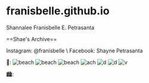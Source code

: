 # franisbelle.github.io
Shannalee Franisbelle E. Petrasanta

==Shae's Archive==

Instagram: @franisbelle   \\   Facebook: Shayne Petrasanta

🐚:
![beach](https://chat.google.com/u/0/api/get_attachment_url?url_type=FIFE_URL&content_type=image%2Fpng&attachment_token=AOo0EEUy4VoZONGX71twyGwFR%2F7tWU2PLh4mrQrCGoih94tlh%2FzLiD7MjWuO%2BEYdnP%2F1PJUjOtAwrnqLws8n370jEuVxpxEG9Y3964Vo8%2BHoOlrBNb9NhAOfzCawIstQE%2FlxXUiy18qxrg9KMqoP8bJu5XyQ1V8Ixi7BEX6pde%2BJGwq%2Fud8f0u2Pf502mm1%2FP%2BAzO1mcMzFCP%2ByiN6BZqs%2Fl2zHfvxwIow9zyKNNfvksrDhun2Eu2MDEgonlCxDxrnUef1EXUVJV71vC0NfkhtRzL394qe5o8cSjMC2916%2B9TYt7AgSKT42yBRLWgTjvj2NODjfRM%2FOrCBLUXxDEU%2BVKSiEJRe%2BtREkZq%2B%2FAQp4lVHvszXNf8a2FZiXsDUlPkgPuVPZrDC6bJEfK3J6CNhBnxLkV9MjukAxdbS%2Bu%2BFkBZuQBPZisPZ5HqFtX1XnGQ41pz222CsXqORMAWNXSQ8fqmuN8eksFOJIZZEbmFydsGWabQuHgg0ofITW7dy%2FVfy15P7k4efIVkK6v3lHVyFl0arY6BWP49LqVCE0dYyyYT8RJhJRT%2BZtO%2B2bfyywg&sz=w1920-h931)
![beach](https://chat.google.com/u/0/api/get_attachment_url?url_type=FIFE_URL&content_type=image%2Fpng&attachment_token=AOo0EEWld04WgiQkQZuWqRSxAoAOEQt324vmnl4Ks%2BnYC1m0QnM14%2F8mUsT8%2Fr1yghO7KGQnY6NeOzgqcWzMTBg29wceF9frrV6g2MeUdNnWJ3MIOPcETFUzb83w4nGvXZsdOjpUT9faiOomN6Iy2hNhMrV59zsWR4q6SIuB0Ef9x8qsbMe3ibFMrfgQiiQIle%2FXPFtTBqNZdWh6rUuX1W5RnitpLRoNLRfnOAGbA%2B37d5A%2FHSIEO1ZIB%2BkAGSwU6gj4Er5BcrQxkuPxZCkssNVW2i8bvvikfyq92Jeh7KENcQzVoHKGcRuZCrjZJUckI3w9MwuThKgz9RMnMGpsqRf2EuPVqJYbvMkuE6GveiLUxyvKcR6JcZLQdA%2F63n5ONrQzHdmC0XdgbINL6fd9UvfyeeOhmeAA9ZaNW84WFbby9buyLL0K9G4soaqdhtF86R5Kg3EEdSe%2BdIGazQ9FG2N%2Byzraf2hlougdYDwex286wL8cMK%2BocQGbwnnP2qAj%2FdgSGHLKv8Vb5cb4evDquCIq3JOZSmC0nqclnVARhLA%2B65E%2FWPsnQUl0BROIx4PZ9g%3D%3D&sz=w1920-h931)
![beach](https://chat.google.com/u/0/api/get_attachment_url?url_type=FIFE_URL&content_type=image%2Fpng&attachment_token=AOo0EEVFDLJHxjerYpvyof1CpAyJRKBFb9gjelFWwvMdJFFd4%2BGUnkUy2gMjjDQbXPCEqqe4aonYTr89W4i%2B5EnnJ0tCk303fasfz%2BrulCEfohDLwAzwZ5FyD6ad0ZDZLpt%2BtzJ39BY0U%2F73jK4X9ApVhfakYrKeTK7R6SD6BMAnYjNyowhcAZ9lUjjU6wwKJ1qtcumidUT%2FKKEYioNfIIAo0nVB%2ByRZKIEWNTSbz0VPSYacnrUfVRyS7UhVM3Ozb%2BeE8LhkL1njUJcz77MaBHkQ1Nz7RoqS%2BwGYgJspnbZkJomWdHD1E10Ng%2B28OY33Bs0rUTaV7Lm%2Bh4b4eqVADX%2BILMLNInDJzK3faTq%2FyXQPgegg8X%2Bu1OAyOSAmL1wVNqfKcvwQxofrXsYgwOOK1uAyN4%2F0QydqKXhI8QGR1oi5k%2F8552ilh05PSgfUrueuiOmBzPCHz9gcb0%2BdfHEsylPnp0ZDk%2Fr40pw4AafXFcDG0tQKue5LSon0z4SF64s3toUdpgE%2BjMNJoNQMt%2BqFFp1RDBpH2Pegu21xlVk%2BMBrIGfZcuc846X010dDGJUh0GA%3D%3D&sz=w1920-h931)
![ach](https://chat.google.com/u/0/api/get_attachment_url?url_type=FIFE_URL&content_type=image%2Fjpeg&attachment_token=AOo0EEWY7aTTQhZEWuh2RZ8n6IMuIhFlhqo3jVFNJ3CGUyGe5MAcXNxSwoLFPUXSYOO%2FBSbpUCTTYVQHZVnj8lokrcb9U4Yt7O3YJZ5o9zsSt7zcRp7IzQ0Vl4%2FXwnDPIE5vtItBGUHmcQzCr01%2FVSWPzhwdPdGzFJeSCnp4eJsPLvsnxdlfNwpGW5cMF3FhNfcM7bv5VnCUdqPVGVp4OzHmru95LGX9xuiN4I4tSEPRhC3KHG%2B415pI1nyMQ%2Brf8j7rmh%2F%2BJPzjMvYmHcNYy4ZjZBb7UJIu2%2BH0ilLoipo58YxdseDXy4efzbRFAfYhsoqu6B5aOf6BAMCJvxOXoD5marT2pK%2FCKwY%2FRgJouzn2hwas1BOv99rEotiO4fZjdJu73rzuVEN2oDvvPwQwHIe07qh21ZbVX8I8DC5oCOd11xJjebhmI91DNBfsWu1ea885V82bcKcMY2EIGWKXRe8zO%2BGaFt17vUZyQKetAhWSUonKN4SEKLzEofRMXegtWmr1%2BDfbfM4jjpQEDGBe0nIUzozdyZEPjP0x0M4VWdmqr0mbIt6D7ta3exYbwi%2FHuwUeoX%2FNtQ4f1obe2tVfo5tB1WFo&sz=w1920-h931)
![d](https://chat.google.com/u/0/api/get_attachment_url?url_type=FIFE_URL&content_type=image%2Fjpeg&attachment_token=AOo0EEWGNaKP%2F54F8ehleuqxrgBZ%2BKQRCFYceYuA2kFajqfyQqE%2BZLJRU8ZW7ns%2FfSlPsXuWhhvObc2%2FMK0YCphqZwPFUEuoK7c02l4aSry2HYmjeGebzAEI8PmvPIR2dKys%2BZbaCh%2FXk%2BtuCxPsZj5S%2BF4L9hCTScdGHWRWWOGcnrHVi4b%2BnV%2B4eCkz6gUGBbZgQtl%2FyPWKa9VESzARMuIXR8T55tApZwIlZkjcmxTXc2I4ALyun7ZQMUV1evHKqatdEl%2FGseUkLfdJ5rZ1kq%2BIqLrgfjsCMU3eQ%2BDi2VdOSjRUhdXDVfkkUlVoM7mEt97Lh2vMGlc6m1eZiJbOGTq0feWB4iLPsQwb%2FQKVARZr4X2oLsPMKtOD6SYDj4oMXzY13uXvuBnlUgG0o4jhcYE792E0kYUpcItQknKfF6QG52c5LrgroWG9K6l34GV1jXeQxbeD3UL9jnCuqNG9mo21BTF4QXfyzvb3BFuzt7GTSNKQTHtgTIOGVoCSztvyvryUqCBIHLXSy1VsmMsubnBfXYOM9S8jlukUXp8NAE8aQrhutLcxiD2UBlgwrsC25nF%2BqgaUvu%2FMHO6Qwf3O8FZMWIt7Pw%3D%3D&sz=w1920-h931)
![d](https://chat.google.com/u/0/api/get_attachment_url?url_type=FIFE_URL&content_type=image%2Fpng&attachment_token=AOo0EEXAMpOGTe5jwhXieQAaZO9kMTOPonaOncWB4A2petfYcGSO66Imy5118BA2Xo4Q41qamMcMUiLC4EzxcCizm8CCu3j0Yokb9kdeJBJZ%2FWeTFp959ULWe8EQkQTbsGtVOFmPqZlFlXV7S0MI4huzIT3tdzYw4F9ar9xKF7GVGfe75ceDynh37ZKao56fdSnQnm4lP7zBQLkW8tUr7T7wq%2Fr3w1GHaxr4yyfoZQ1MMey%2Bjz49K%2FFNDu1BY%2FyLoCVPKULPBfodbezqaa6gaTYqaifc90EswuTre5uRPnVReXvVRMAeFxuaLUhgomtZm18A%2BfXB4UHKWDKg7dZqeCTq2sdhaC1yNBI0DRrowDMzz1xJSsUbartDWjN1bVlaT6PbNqTNumwgvGYgS3nfz4f%2BVBIwUIxyyMe%2F10CL13r%2B7tozR0eL347uqo9UghfLb46A8jnCO2Ju8%2BFjW5IZmM3Ib0XdmxUKkHxI0C1yVorxcJVfcARXpB2w2HjRF8cL7myQ1K%2FcDwegXtNKWpx84GoSv%2FHuHI7A6hAzFtYqSO34P%2BcKvIf42HPlfN2TXQxK8w%3D%3D&sz=w1920-h931)
![v](https://chat.google.com/u/0/api/get_attachment_url?url_type=FIFE_URL&content_type=image%2Fpng&attachment_token=AOo0EEXyFfNZX7BLcT9Xyy5GpNWJHMNj1QgzAp6bphfanhXQJhcxiMpi5NYKppSFq88HiRiouiUEz1sZGgn8ONRnCXGgoWis0X57fLxCC5o5Vc5mC5m%2F6QW0ohZ4FmB%2B1z4fW%2BHoViKJB69m0GjX8DLT7jm7aGJVf9Y6vefubtvHTSiUwY4wdInPZ7oth954S2D%2Fkap9MhGdtKzQgzZ4%2BU9R3PJN0XUq1LO9jxKsruG35VwVk2lZ2Bxc6SbVHEPD%2Fh%2Fki4pF3UYKoSk7ndFGqpMEwNsKT5AmGu5632IOgEvLWAZzMFOm%2FbyK%2F0u%2Fi6sjz%2FBylo18DediMPXmCY0p6RJUpQ8r6OCZOQ1qmNiEVQ%2F1oB5vNvKNV0S1MODs6s3uDeen2xcBGeMdJ4%2FrYdzcOOYUL3wbc3AmnrvGxsFklg5z7HWYkodx1ZT7XIp3LF3epvQan%2BuwF33BCsGk9WWisKxyTfJNOvunlns1qOccY8V1zcDb1aNcmyTQyTkwCn4lULYxCKr56TzuERUS8RsheJUHO3Qd3sb0FYXveOjv6hCWL%2B2CHJ9ocqLxFUyUxVrxN50%3D&sz=w1920-h931)

🏙️:
